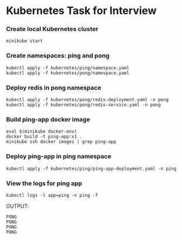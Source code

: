 # Kubernetes Task for Interview

### Create local Kubernetes cluster
```
minikube start
```

### Create namespaces: ping and pong
```
kubectl apply -f kubernetes/ping/namespace.yaml
kubectl apply -f kubernetes/pong/namespace.yaml
```

### Deploy redis in pong namespace
```
kubectl apply -f kubernetes/pong/redis-deployment.yaml -n pong
kubectl apply -f kubernetes/pong/redis-service.yaml -n pong
```

### Build ping-app docker image
```
eval $(minikube docker-env)
docker build -t ping-app:v1 .
minikube ssh docker images | grep ping-app
```

### Deploy ping-app in ping namespace
```
kubectl apply -f kubernetes/ping/ping-app-deployment.yaml -n ping
```

### View the logs for ping app
```
kubectl logs -l app=ping -n ping -f
```
OUTPUT:
```
PONG
PONG
PONG
PONG
```
